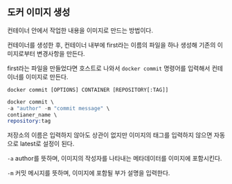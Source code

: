 ## 도커 이미지 생성

컨테이너 안에서 작업한 내용을 이미지로 만드는 방법이다.

컨테이너를 생성한 후, 컨테이너 내부에 first라는 이름의 파일을 하나 생성해 기존의 이미지로부터 변경사항을 만든다.

first라는 파일을 만들었다면 호스트로 나와서 `docker commit` 명령어를 입력해서 컨테이너를 이미지로 만든다. 

`docker commit [OPTIONS] CONTAINER [REPOSITORY[:TAG]]`

```s
docker commit \
-a "author" -m "commit message" \
contianer_name \
repository:tag
```
저장소의 이름은 입력하지 않아도 상관이 없지만 이미지의 태그를 입력하지 않으면 자동으로 latest로 설정이 된다. 

`-a`
author를 뜻하며, 이미지의 작성자를 나타내는 메타데이터를 이미지에 포함시킨다.

`-m`
커밋 메시지를 뜻하며, 이미지에 포함될 부가 설명을 입력한다.

